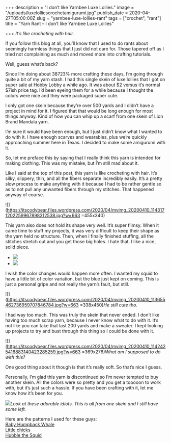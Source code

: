 +++
description = "I don’t like Yarnbee Luxe Lollies."
image = "/uploads/luxelolliescrochetamigurumi.jpg"
publish_date = 2020-04-27T05:00:00Z
slug = "yarnbee-luxe-lollies-rant"
tags = ["crochet", "rant"]
title = "Yarn Rant – I don’t like Yarnbee Luxe Lollies"

+++
_It’s like crocheting with hair._

If you follow this blog at all, you’ll know that I used to do rants about seemingly harmless things that I just did not care for. Those tapered off as I tried not complaining as much and moved more into crafting tutorials.

Well, guess what’s back?

Since I’m doing about 38723% more crafting these days, I’m going through quite a bit of my yarn stash. I had this single skein of luxe lollies that I got on super sale at Hobby Lobby a while ago. It was about $2 versus it’s normal $7ish price tag. I’d been eyeing them for a while because I thought the colors were nice and they were packaged super cute.

I only got one skein because they’re over 500 yards and I didn’t have a project in mind for it. I figured that that would be long enough for most things anyway. Kind of how you can whip up a scarf from one skein of Lion Brand Mandala yarn.

I’m sure it would have been enough, but I just didn’t know what I wanted to do with it. I have enough scarves and wearables, plus we’re quickly approaching summer here in Texas. I decided to make some amigurumi with it.

So, let me preface this by saying that I really think this yarn is intended for making clothing. This was my mistake, but I’m still mad about it.

Like I said at the top of this post, this yarn is like crocheting with hair. It’s silky, slippery, thin, and all the fibers separate incredibly easily. It’s a pretty slow process to make anything with it because I had to be rather gentle so as to not pull any unwanted fibers through my stitches. That happened anyway of course.

![](https://itscodybear.files.wordpress.com/2020/04/mvimg_20200410_1143171202259967898312538.jpg?w=663 =455x340)

This yarn also does not hold its shape very well. It’s super flimsy. When it came time to stuff my projects, it was very difficult to keep their shape as the yarn held no structure. Then, when I finally finished stuffing, all the stitches stretch out and you get those big holes. I hate that. I like a nice, solid piece.

* ![](https://itscodybear.files.wordpress.com/2020/04/mvimg_20200410_1132178220717643551174910.jpg?w=663)
* ![](https://itscodybear.files.wordpress.com/2020/04/mvimg_20200410_113228164621652459882233.jpg?w=663)

I wish the color changes would happen more often. I wanted my squid to have a little bit of color variation, but the blue just kept on coming. This is just a personal gripe and not really the yarn’s fault, but still.

![](https://itscodybear.files.wordpress.com/2020/04/mvimg_20200410_113655462736959707846784.jpg?w=663 =338x450)_He still cute tho._

I had way too much. This was truly the skein that never ended. I don’t like having too much scrap yarn, because I never know what to do with it. It’s not like you can take that last 200 yards and make a sweater. I kept looking up projects to try and bust through this thing so I could be done with it.

![](https://itscodybear.files.wordpress.com/2020/04/mvimg_20200410_1142425416883140423285259.jpg?w=663 =369x276)_What am I supposed to do with this?_

One good thing about it though is that it’s really soft. So that’s nice I guess.

Personally, I’m glad this yarn is discontinued so I’m never tempted to buy another skein. All the colors were so pretty and you get a tooooon to work with, but it’s just such a hassle. If you have been crafting with it, let me know how it’s been for you.

![](https://itscodybear.files.wordpress.com/2020/04/mvimg_20200427_1317417833418165182840982.jpg?w=663)_Look at these adorable idiots. This is all from one skein and I still have some left._

Here are the patterns I used for these guys:  
[Baby Humpback Whale](https://www.1dogwoof.com/humpback-whale-crochet-pattern/)  
[Little chicks](https://khuccay.com/free-amigurumi-pattern-chip-chip/)  
[Hubble the Squid](https://www.projectarian.com/2018/10/17/project-045-hubble-the-squid-free-crochet-pattern/)